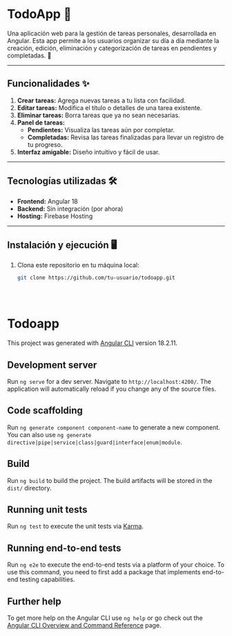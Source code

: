 # TodoApp 📝

Una aplicación web para la gestión de tareas personales, desarrollada en Angular. Esta app permite a los usuarios organizar su día a día mediante la creación, edición, eliminación y categorización de tareas en pendientes y completadas. 🚀

---

## Funcionalidades ✨

1. **Crear tareas:** Agrega nuevas tareas a tu lista con facilidad.
2. **Editar tareas:** Modifica el título o detalles de una tarea existente.
3. **Eliminar tareas:** Borra tareas que ya no sean necesarias.
4. **Panel de tareas:** 
   - **Pendientes:** Visualiza las tareas aún por completar.
   - **Completadas:** Revisa las tareas finalizadas para llevar un registro de tu progreso.
5. **Interfaz amigable:** Diseño intuitivo y fácil de usar.

---

## Tecnologías utilizadas 🛠️

- **Frontend:** Angular 18
- **Backend:** Sin integración (por ahora)
- **Hosting:** Firebase Hosting

---

## Instalación y ejecución 🖥️

1. Clona este repositorio en tu máquina local:
   ```bash
   git clone https://github.com/tu-usuario/todoapp.git





# Todoapp

This project was generated with [Angular CLI](https://github.com/angular/angular-cli) version 18.2.11.

## Development server

Run `ng serve` for a dev server. Navigate to `http://localhost:4200/`. The application will automatically reload if you change any of the source files.

## Code scaffolding

Run `ng generate component component-name` to generate a new component. You can also use `ng generate directive|pipe|service|class|guard|interface|enum|module`.

## Build

Run `ng build` to build the project. The build artifacts will be stored in the `dist/` directory.

## Running unit tests

Run `ng test` to execute the unit tests via [Karma](https://karma-runner.github.io).

## Running end-to-end tests

Run `ng e2e` to execute the end-to-end tests via a platform of your choice. To use this command, you need to first add a package that implements end-to-end testing capabilities.

## Further help

To get more help on the Angular CLI use `ng help` or go check out the [Angular CLI Overview and Command Reference](https://angular.dev/tools/cli) page.
